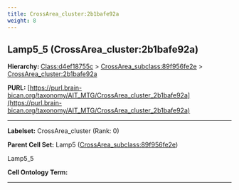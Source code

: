 ```yaml
---
title: CrossArea_cluster:2b1bafe92a
weight: 8
---
```

## Lamp5_5 (CrossArea_cluster:2b1bafe92a)
<b>Hierarchy: </b>
[Class:d4ef18755c](../Class_d4ef18755c) >
[CrossArea_subclass:89f956fe2e](../CrossArea_subclass_89f956fe2e) >
[CrossArea_cluster:2b1bafe92a](../CrossArea_cluster_2b1bafe92a)

**PURL:** [https://purl.brain-bican.org/taxonomy/AIT_MTG/CrossArea_cluster_2b1bafe92a](https://purl.brain-bican.org/taxonomy/AIT_MTG/CrossArea_cluster_2b1bafe92a)

---


**Labelset:** CrossArea_cluster (Rank: 0)

**Parent Cell Set:** Lamp5 ([CrossArea_subclass:89f956fe2e](../CrossArea_subclass_89f956fe2e))

Lamp5_5


**Cell Ontology Term:** 

[MARKER GENES.]: #


---

[TRANSFERRED ANNOTATIONS.]: #


[AUTHOR ANNOTATION FIELDS.]: #

